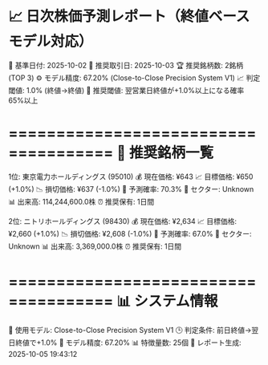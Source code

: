 📈 日次株価予測レポート（終値ベースモデル対応）
=====================================

📅 基準日付: 2025-10-02
📅 推奨取引日: 2025-10-03
🏆 推奨銘柄数: 2銘柄 (TOP 3)
⚙️ モデル精度: 67.20% (Close-to-Close Precision System V1)
📈 判定閾値: 1.0% (終値→終値)
🎯 推奨閾値: 翌営業日終値が+1.0%以上になる確率 65%以上

=====================================
🎯 推奨銘柄一覧
=====================================

1位: 東京電力ホールディングス (95010)
  💰 現在価格: ¥643
  📈 目標価格: ¥650 (+1.0%)
  📉 損切価格: ¥637 (-1.0%)
  🎯 予測確率: 70.3%
  🏢 セクター: Unknown
  📊 出来高: 114,244,600.0株
  ⏰ 推奨保有: 1日間

2位: ニトリホールディングス (98430)
  💰 現在価格: ¥2,634
  📈 目標価格: ¥2,660 (+1.0%)
  📉 損切価格: ¥2,608 (-1.0%)
  🎯 予測確率: 67.0%
  🏢 セクター: Unknown
  📊 出来高: 3,369,000.0株
  ⏰ 推奨保有: 1日間

=====================================
📊 システム情報
=====================================
🤖 使用モデル: Close-to-Close Precision System V1
🕒 判定条件: 前日終値→翌日終値で+1.0%
🎯 モデル精度: 67.20%
📊 特徴量数: 25個
📅 レポート生成: 2025-10-05 19:43:12
